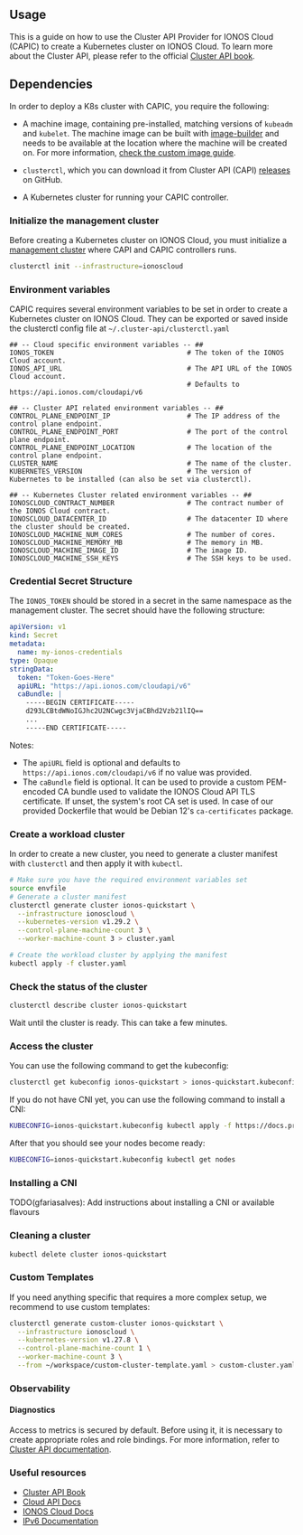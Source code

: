 ## Usage

This is a guide on how to use the Cluster API Provider for IONOS Cloud (CAPIC) to create a Kubernetes cluster 
on IONOS Cloud. To learn more about the Cluster API, please refer 
to the official [Cluster API book](https://cluster-api.sigs.k8s.io/).

## Dependencies

In order to deploy a K8s cluster with CAPIC, you require the following:

* A machine image, containing pre-installed, matching versions of `kubeadm` and `kubelet`. The machine image can be built with [image-builder](https://github.com/kubernetes-sigs/image-builder) and needs to be available at the
location where the machine will be created on. For more information, [check the custom image guide](custom-image.md).

* `clusterctl`, which you can download it from Cluster API (CAPI) [releases](https://github.com/kubernetes-sigs/cluster-api/releases) on GitHub.

* A Kubernetes cluster for running your CAPIC controller.

### Initialize the management cluster

Before creating a Kubernetes cluster on IONOS Cloud, you must initialize a
[management cluster](https://cluster-api.sigs.k8s.io/user/concepts#management-cluster) where CAPI and CAPIC controllers runs.

```sh
clusterctl init --infrastructure=ionoscloud
```

### Environment variables

CAPIC requires several environment variables to be set in order to create a Kubernetes cluster on IONOS Cloud.
 They can be exported or saved inside the clusterctl config file at `~/.cluster-api/clusterctl.yaml`

```env
## -- Cloud specific environment variables -- ##
IONOS_TOKEN                                 # The token of the IONOS Cloud account.
IONOS_API_URL                               # The API URL of the IONOS Cloud account.
                                            # Defaults to https://api.ionos.com/cloudapi/v6

## -- Cluster API related environment variables -- ##
CONTROL_PLANE_ENDPOINT_IP                   # The IP address of the control plane endpoint.        
CONTROL_PLANE_ENDPOINT_PORT                 # The port of the control plane endpoint.
CONTROL_PLANE_ENDPOINT_LOCATION             # The location of the control plane endpoint.
CLUSTER_NAME                                # The name of the cluster.
KUBERNETES_VERSION                          # The version of Kubernetes to be installed (can also be set via clusterctl).

## -- Kubernetes Cluster related environment variables -- ##
IONOSCLOUD_CONTRACT_NUMBER                  # The contract number of the IONOS Cloud contract.
IONOSCLOUD_DATACENTER_ID                    # The datacenter ID where the cluster should be created.
IONOSCLOUD_MACHINE_NUM_CORES                # The number of cores.
IONOSCLOUD_MACHINE_MEMORY_MB                # The memory in MB.
IONOSCLOUD_MACHINE_IMAGE_ID                 # The image ID.
IONOSCLOUD_MACHINE_SSH_KEYS                 # The SSH keys to be used.
```

### Credential Secret Structure

The `IONOS_TOKEN` should be stored in a secret in the same namespace as the management cluster. 
The secret should have the following structure:

```yaml
apiVersion: v1
kind: Secret
metadata:
  name: my-ionos-credentials
type: Opaque
stringData:
  token: "Token-Goes-Here"
  apiURL: "https://api.ionos.com/cloudapi/v6"
  caBundle: |
    -----BEGIN CERTIFICATE-----
    d293LCBtdWNoIGJhc2U2NCwgc3VjaCBhd2Vzb21lIQ==
    ...
    -----END CERTIFICATE-----
```

Notes:

- The `apiURL` field is optional and defaults to `https://api.ionos.com/cloudapi/v6` if no value was provided.
- The `caBundle` field is optional. It can be used to provide a custom PEM-encoded CA bundle used to validate the
IONOS Cloud API TLS certificate. If unset, the system's root CA set is used. In case of our provided Dockerfile that
would be Debian 12's `ca-certificates` package.

### Create a workload cluster

In order to create a new cluster, you need to generate a cluster manifest with `clusterctl` and then apply it with `kubectl`.

```sh
# Make sure you have the required environment variables set
source envfile
# Generate a cluster manifest
clusterctl generate cluster ionos-quickstart \
  --infrastructure ionoscloud \
  --kubernetes-version v1.29.2 \
  --control-plane-machine-count 3 \
  --worker-machine-count 3 > cluster.yaml

# Create the workload cluster by applying the manifest
kubectl apply -f cluster.yaml
```

### Check the status of the cluster

```sh 
clusterctl describe cluster ionos-quickstart
```

Wait until the cluster is ready. This can take a few minutes.

### Access the cluster

You can use the following command to get the kubeconfig:

```sh
clusterctl get kubeconfig ionos-quickstart > ionos-quickstart.kubeconfig
```

If you do not have CNI yet, you can use the following command to install a CNI:

```sh
KUBECONFIG=ionos-quickstart.kubeconfig kubectl apply -f https://docs.projectcalico.org/manifests/calico.yaml
```
After that you should see your nodes become ready:

```sh
KUBECONFIG=ionos-quickstart.kubeconfig kubectl get nodes
```

### Installing a CNI

TODO(gfariasalves): Add instructions about installing a CNI or available flavours

### Cleaning a cluster

```sh
kubectl delete cluster ionos-quickstart
```

### Custom Templates

If you need anything specific that requires a more complex setup, we recommend to use custom templates:

```sh
clusterctl generate custom-cluster ionos-quickstart \
  --infrastructure ionoscloud \
  --kubernetes-version v1.27.8 \
  --control-plane-machine-count 1 \
  --worker-machine-count 3 \
  --from ~/workspace/custom-cluster-template.yaml > custom-cluster.yaml
```

### Observability

#### Diagnostics

Access to metrics is secured by default. Before using it, it is necessary to create appropriate roles and role bindings.
For more information, refer to [Cluster API documentation](https://main.cluster-api.sigs.k8s.io/tasks/diagnostics).

### Useful resources

* [Cluster API Book](https://cluster-api.sigs.k8s.io/)
* [Cloud API Docs](https://api.ionos.com/docs/cloud/v6/)
* [IONOS Cloud Docs](https://docs.ionos.com/cloud)
* [IPv6 Documentation](https://docs.ionos.com/cloud/network-services/ipv6)
